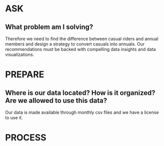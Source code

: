 # ASK



## What problem am I solving?


Therefore we need to find the difference between casual riders and annual members and design a strategy to convert casuals into annuals.
Our recommendations must be backed with compelling data insights and data visualizations.



# PREPARE



## Where is our data located? How is it organized? Are we allowed to use this data?


Our data is made available through monthly csv files and we have a license to use it.



# PROCESS


